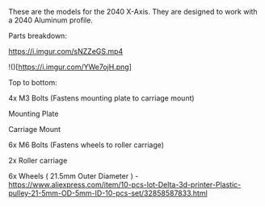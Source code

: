 These are the models for the 2040 X-Axis. They are designed to work with a 2040 Aluminum profile.



Parts breakdown:


https://i.imgur.com/sNZZeGS.mp4

!()[https://i.imgur.com/YWe7ojH.png]


Top to bottom:

4x M3 Bolts (Fastens mounting plate to carriage mount)

Mounting Plate

Carriage Mount

6x M6 Bolts (Fastens wheels to roller carriage)

2x Roller carriage

6x Wheels ( 21.5mm Outer Diameter ) - 
https://www.aliexpress.com/item/10-pcs-lot-Delta-3d-printer-Plastic-pulley-21-5mm-OD-5mm-ID-10-pcs-set/32858587833.html
